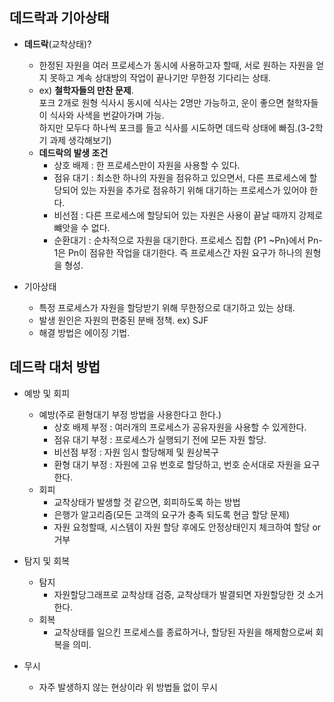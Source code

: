 ## 데드락과 기아상태

* **데드락**(교착상태)?
  - 한정된 자원을 여러 프로세스가 동시에 사용하고자 할때, 서로 원하는 자원을 얻지 못하고 계속 상대방의 작업이 끝나기만 무한정 기다리는 상태.
  - ex) **철학자들의 만찬 문제**.  
    포크 2개로 원형 식사시 동시에 식사는 2명만 가능하고, 운이 좋으면 철학자들이 식사와 사색을 번갈아가며 가능.   
    하지만 모두다 하나씩 포크를 들고 식사를 시도하면 데드락 상태에 빠짐.(3-2학기 과제 생각해보기)
  - **데드락의 발생 조건**
    + 상호 배제 : 한 프로세스만이 자원을 사용할 수 있다.
    + 점유 대기 : 최소한 하나의 자원을 점유하고 있으면서, 다른 프로세스에 할당되어 있는 자원을 추가로 점유하기 위해 대기하는 프로세스가 있어야 한다.
    + 비선점 : 다른 프로세스에 할당되어 있는 자원은 사용이 끝날 때까지 강제로 뺴앗을 수 없다.
    + 순환대기 : 순차적으로 자원을 대기한다. 프로세스 집합 {P1 ~Pn}에서 Pn-1은 Pn이 점유한 작업을 대기한다. 즉 프로세스간 자원 요구가 하나의 원형을 형성.
  
* 기아상태
  - 특정 프로세스가 자원을 할당받기 위해 무한정으로 대기하고 있는 상태. 
  - 발생 원인은 자원의 편중된 분배 정책. ex) SJF
  - 해결 방법은 에이징 기법.
  
## 데드락 대처 방법

* 예방 및 회피
  - 예방(주로 환형대기 부정 방법을 사용한다고 한다.)
    + 상호 배제 부정 : 여러개의 프로세스가 공유자원을 사용할 수 있게한다.
    + 점유 대기 부정 : 프로세스가 실행되기 전에 모든 자원 할당.
    + 비선점 부정 : 자원 임시 할당해제 및 원상복구
    + 환형 대기 부정 : 자원에 고유 번호로 할당하고, 번호 순서대로 자원을 요구한다.
  - 회피
    + 교착상태가 발생할 것 같으면, 회피하도록 하는 방법
    + 은행가 알고리즘(모든 고객의 요구가 충족 되도록 현금 할당 문제)
    + 자원 요청할때, 시스템이 자원 할당 후에도 안정상태인지 체크하여 할당 or 거부
* 탐지 및 회복
  - 탐지
    + 자원할당그래프로 교착상태 검증, 교착상태가 발결되면 자원할당한 것 소거한다.
  - 회복
    + 교착상태를 일으킨 프로세스를 종료하거나, 할당된 자원을 해제함으로써 회복을 의미.
  
* 무시
  - 자주 발생하지 않는 현상이라 위 방법들 없이 무시
